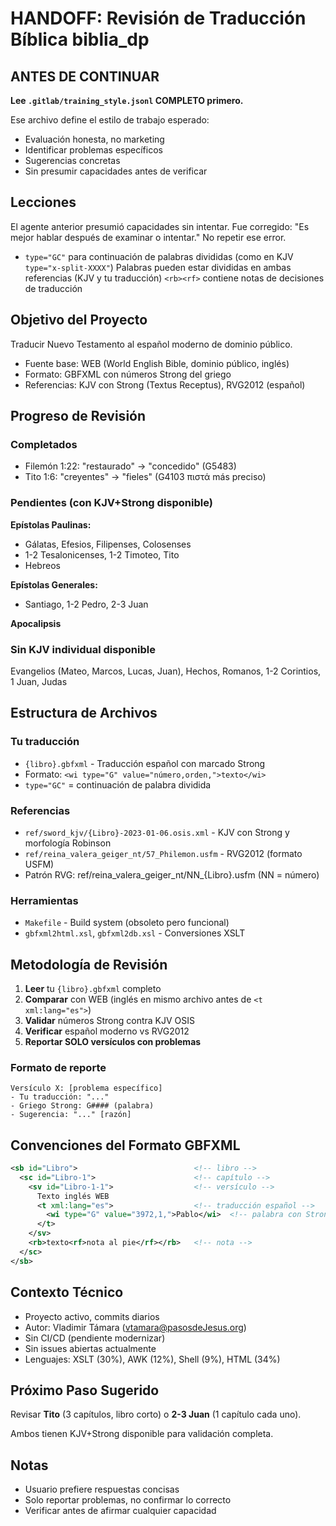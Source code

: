 # HANDOFF: Revisión de Traducción Bíblica biblia_dp

## ANTES DE CONTINUAR

**Lee `.gitlab/training_style.jsonl` COMPLETO primero.**

Ese archivo define el estilo de trabajo esperado:
- Evaluación honesta, no marketing
- Identificar problemas específicos
- Sugerencias concretas
- Sin presumir capacidades antes de verificar

## Lecciones
El agente anterior presumió capacidades sin intentar.
Fue corregido: "Es mejor hablar después de examinar o intentar."
No repetir ese error.

* `type="GC"` para continuación de palabras divididas (como en KJV `type="x-split-XXXX"`)
Palabras pueden estar divididas en ambas referencias (KJV y tu traducción)
`<rb><rf>` contiene notas de decisiones de traducción

## Objetivo del Proyecto
Traducir Nuevo Testamento al español moderno de dominio público.
- Fuente base: WEB (World English Bible, dominio público, inglés)
- Formato: GBFXML con números Strong del griego
- Referencias: KJV con Strong (Textus Receptus), RVG2012 (español)

## Progreso de Revisión

### Completados
- Filemón 1:22: "restaurado" → "concedido" (G5483)
- Tito 1:6: "creyentes" → "fieles" (G4103 πιστά más preciso)

### Pendientes (con KJV+Strong disponible)
**Epístolas Paulinas:**
- Gálatas, Efesios, Filipenses, Colosenses
- 1-2 Tesalonicenses, 1-2 Timoteo, Tito
- Hebreos

**Epístolas Generales:**
- Santiago, 1-2 Pedro, 2-3 Juan

**Apocalipsis**

### Sin KJV individual disponible
Evangelios (Mateo, Marcos, Lucas, Juan), Hechos, Romanos, 1-2 Corintios, 1 Juan, Judas

## Estructura de Archivos

### Tu traducción
- `{libro}.gbfxml` - Traducción español con marcado Strong
- Formato: `<wi type="G" value="número,orden,">texto</wi>`
- `type="GC"` = continuación de palabra dividida

### Referencias
- `ref/sword_kjv/{Libro}-2023-01-06.osis.xml` - KJV con Strong y morfología Robinson
- `ref/reina_valera_geiger_nt/57_Philemon.usfm` - RVG2012 (formato USFM)
- Patrón RVG: ref/reina_valera_geiger_nt/NN_{Libro}.usfm (NN = número)

### Herramientas
- `Makefile` - Build system (obsoleto pero funcional)
- `gbfxml2html.xsl`, `gbfxml2db.xsl` - Conversiones XSLT

## Metodología de Revisión

1. **Leer** tu `{libro}.gbfxml` completo
2. **Comparar** con WEB (inglés en mismo archivo antes de `<t xml:lang="es">`)
3. **Validar** números Strong contra KJV OSIS
4. **Verificar** español moderno vs RVG2012
5. **Reportar SOLO versículos con problemas**

### Formato de reporte
```
Versículo X: [problema específico]
- Tu traducción: "..."
- Griego Strong: G#### (palabra)
- Sugerencia: "..." [razón]
```

## Convenciones del Formato GBFXML

```xml
<sb id="Libro">                          <!-- libro -->
  <sc id="Libro-1">                      <!-- capítulo -->
    <sv id="Libro-1-1">                  <!-- versículo -->
      Texto inglés WEB
      <t xml:lang="es">                  <!-- traducción español -->
        <wi type="G" value="3972,1,">Pablo</wi>  <!-- palabra con Strong -->
      </t>
    </sv>
    <rb>texto<rf>nota al pie</rf></rb>   <!-- nota -->
  </sc>
</sb>
```

## Contexto Técnico

- Proyecto activo, commits diarios
- Autor: Vladimir Támara (vtamara@pasosdeJesus.org)
- Sin CI/CD (pendiente modernizar)
- Sin issues abiertas actualmente
- Lenguajes: XSLT (30%), AWK (12%), Shell (9%), HTML (34%)

## Próximo Paso Sugerido

Revisar **Tito** (3 capítulos, libro corto) o **2-3 Juan** (1 capítulo cada uno).

Ambos tienen KJV+Strong disponible para validación completa.

## Notas

- Usuario prefiere respuestas concisas
- Solo reportar problemas, no confirmar lo correcto
- Verificar antes de afirmar cualquier capacidad
